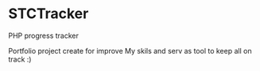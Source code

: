 # STCTracker
PHP progress tracker

Portfolio project create for improve My skils and serv as tool to keep all on track :)
